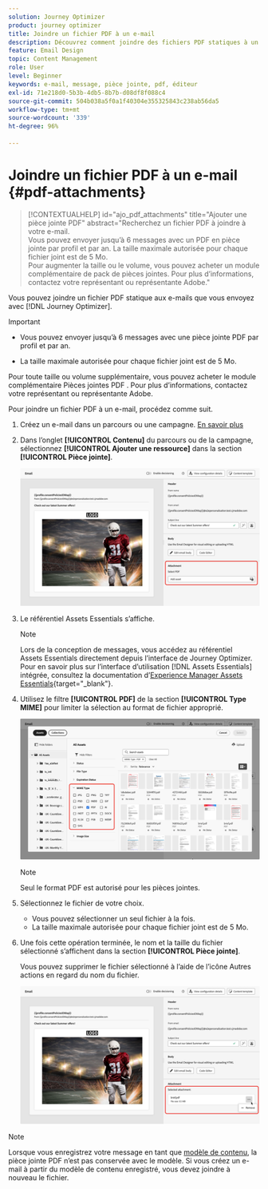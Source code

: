 ```yaml
---
solution: Journey Optimizer
product: journey optimizer
title: Joindre un fichier PDF à un e-mail
description: Découvrez comment joindre des fichiers PDF statiques à un e-mail.
feature: Email Design
topic: Content Management
role: User
level: Beginner
keywords: e-mail, message, pièce jointe, pdf, éditeur
exl-id: 71e218d0-5b3b-4db5-8b7b-d08df8f088c4
source-git-commit: 504b038a5f0a1f40304e355325843c238ab56da5
workflow-type: tm+mt
source-wordcount: '339'
ht-degree: 96%

---
```


# Joindre un fichier PDF à un e-mail {#pdf-attachments}

>[!CONTEXTUALHELP]
>id="ajo_pdf_attachments"
>title="Ajouter une pièce jointe PDF"
>abstract="Recherchez un fichier PDF à joindre à votre e-mail.</br>Vous pouvez envoyer jusqu’à 6 messages avec un PDF en pièce jointe par profil et par an. La taille maximale autorisée pour chaque fichier joint est de 5 Mo.</br>Pour augmenter la taille ou le volume, vous pouvez acheter un module complémentaire de pack de pièces jointes. Pour plus d’informations, contactez votre représentant ou représentante Adobe."

Vous pouvez joindre un fichier PDF statique aux e-mails que vous envoyez avec [!DNL Journey Optimizer].

>[!IMPORTANT]
>
>* Vous pouvez envoyer jusqu’à 6 messages avec une pièce jointe PDF par profil et par an.
>
>* La taille maximale autorisée pour chaque fichier joint est de 5 Mo.
>
>Pour toute taille ou volume supplémentaire, vous pouvez acheter le module complémentaire Pièces jointes PDF . Pour plus d’informations, contactez votre représentant ou représentante Adobe.

Pour joindre un fichier PDF à un e-mail, procédez comme suit.

1. Créez un e-mail dans un parcours ou une campagne. [En savoir plus](create-email.md)

1. Dans l’onglet **[!UICONTROL Contenu]** du parcours ou de la campagne, sélectionnez **[!UICONTROL Ajouter une ressource]** dans la section **[!UICONTROL Pièce jointe]**.

   ![](assets/email-select-pdf.png)

1. Le référentiel Assets Essentials s’affiche.

   >[!NOTE]
   >
   >Lors de la conception de messages, vous accédez au référentiel Assets Essentials directement depuis l’interface de Journey Optimizer. Pour en savoir plus sur l’interface d’utilisation [!DNL Assets Essentials] intégrée, consultez la documentation d’[Experience Manager Assets Essentials](https://experienceleague.adobe.com/docs/experience-manager-assets-essentials/help/introduction.html?lang=fr){target="_blank"}.

1. Utilisez le filtre **[!UICONTROL PDF]** de la section **[!UICONTROL Type MIME]** pour limiter la sélection au format de fichier approprié.

   ![](assets/email-assets-pdf.png)

   >[!NOTE]
   >
   >Seul le format PDF est autorisé pour les pièces jointes.

1. Sélectionnez le fichier de votre choix.

   * Vous pouvez sélectionner un seul fichier à la fois.
   * La taille maximale autorisée pour chaque fichier joint est de 5 Mo.

1. Une fois cette opération terminée, le nom et la taille du fichier sélectionné s’affichent dans la section **[!UICONTROL Pièce jointe]**.

   Vous pouvez supprimer le fichier sélectionné à l’aide de l’icône Autres actions en regard du nom du fichier.

   ![](assets/email-remove-attachment.png)

>[!NOTE]
>
>Lorsque vous enregistrez votre message en tant que [modèle de contenu](../content-management/create-content-templates.md), la pièce jointe PDF n’est pas conservée avec le modèle. Si vous créez un e-mail à partir du modèle de contenu enregistré, vous devez joindre à nouveau le fichier.
